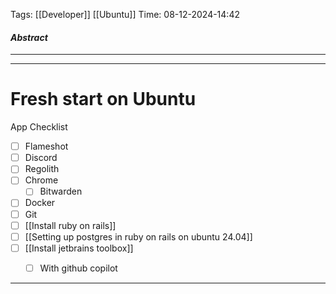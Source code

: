 Tags: [[Developer]] [[Ubuntu]]
Time: 08-12-2024-14:42

#### *Abstract*
___


___

# Fresh start on Ubuntu

App Checklist
- [ ] Flameshot
- [ ] Discord
- [ ] Regolith
- [ ] Chrome
	- [ ] Bitwarden
- [ ] Docker
- [ ] Git
- [ ] [[Install ruby on rails]]
- [ ] [[Setting up postgres in ruby on rails on ubuntu 24.04]]
- [ ] [[Install jetbrains toolbox]]
	- [ ] With github copilot


___
